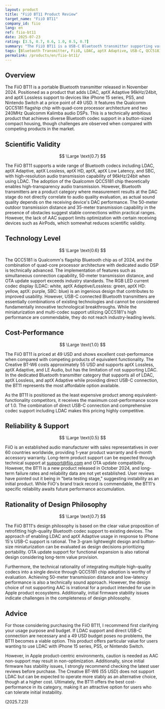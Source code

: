 ```yaml
---
layout: product
title: "FiiO BT11 Product Review"
target_name: "FiiO BT11"
company_id: fiio
lang: en
ref: fiio-bt11
date: 2025-07-23
rating: [3.5, 0.7, 0.6, 1.0, 0.5, 0.7]
summary: "The FiiO BT11 is a USB-C Bluetooth transmitter supporting various Bluetooth codecs for 49 USD. With its QCC5181 chip and comprehensive LDAC/aptX Adaptive/aptX Lossless support, it offers excellent cost-performance as the most affordable option in its category."
tags: [Bluetooth Transmitter, FiiO, LDAC, aptX Adaptive, USB-C, QCC5181]
permalink: /products/en/fiio-bt11/
---
```


## Overview

The FiiO BT11 is a portable Bluetooth transmitter released in November 2024. Positioned as a product that adds LDAC, aptX Adaptive 96kHz/24bit, and aptX Lossless support to devices like iPhone 15 series, PS5, and Nintendo Switch at a price point of 49 USD. It features the Qualcomm QCC5181 flagship chip with quad-core processor architecture and two 240MHz Qualcomm Kalimba audio DSPs. This is a technically ambitious product that achieves diverse Bluetooth codec support in a button-sized compact housing, though challenges are observed when compared with competing products in the market.

## Scientific Validity

$$ \Large \text{0.7} $$

The FiiO BT11 supports a wide range of Bluetooth codecs including LDAC, aptX Adaptive, aptX Lossless, aptX HD, aptX, aptX Low Latency, and SBC, with high-resolution audio transmission capability of 96kHz/24bit when using LDAC. The adoption of the Qualcomm QCC5181 chip theoretically enables high-transparency audio transmission. However, Bluetooth transmitters are a product category where measurement results at the DAC stage do not directly correlate to audio quality evaluation, as actual sound quality depends on the receiving device's DAC performance. The 50-meter outdoor transmission distance and 35-meter transmission capability in the presence of obstacles suggest stable connections within practical ranges. However, the lack of AAC support limits optimization with certain receiving devices such as AirPods, which somewhat reduces scientific validity.

## Technology Level

$$ \Large \text{0.6} $$

The QCC5181 is Qualcomm's flagship Bluetooth chip as of 2024, and the combination of quad-core processor architecture with dedicated audio DSP is technically advanced. The implementation of features such as simultaneous connection capability, 50-meter transmission distance, and OTA update support exceeds industry standards. The RGB LED current codec display (LDAC: white, aptX Adaptive/Lossless: green, aptX HD: yellow, aptX: purple, SBC: blue) is an ingenious design that contributes to improved usability. However, USB-C connected Bluetooth transmitters are essentially combinations of existing technologies and cannot be considered fundamentally innovative technological breakthroughs. While the miniaturization and multi-codec support utilizing QCC5181's high performance are commendable, they do not reach industry-leading levels.

## Cost-Performance

$$ \Large \text{1.0} $$

The FiiO BT11 is priced at 49 USD and shows excellent cost-performance when compared with competing products of equivalent functionality. The Creative BT-W6 costs approximately 55 USD and supports aptX Lossless, aptX Adaptive, and LE Audio, but has the limitation of not supporting LDAC. In the dedicated Bluetooth transmitter category that supports all of LDAC, aptX Lossless, and aptX Adaptive while providing direct USB-C connection, the BT11 represents the most affordable option available.

As the BT11 is positioned as the least expensive product among equivalent-functionality competitors, it receives the maximum cost-performance score of 1.0. The combination of direct USB-C connection and comprehensive codec support including LDAC makes this pricing highly competitive.

## Reliability & Support

$$ \Large \text{0.5} $$

FiiO is an established audio manufacturer with sales representatives in over 60 countries worldwide, providing 1-year product warranty and 6-month accessory warranty. Long-term product support can be expected through technical support at support@fiio.com and OTA update compatibility. However, the BT11 is a new product released in October 2024, and long-term failure rates and reliability data are not yet established. User reviews have pointed out it being in "beta testing stage," suggesting instability as an initial product. While FiiO's brand track record is commendable, the BT11's specific reliability awaits future performance accumulation.

## Rationality of Design Philosophy

$$ \Large \text{0.7} $$

The FiiO BT11's design philosophy is based on the clear value proposition of retrofitting high-quality Bluetooth codec support to existing devices. The approach of enabling LDAC and aptX Adaptive usage in response to iPhone 15's USB-C support is rational. The 3-gram lightweight design and button-size miniaturization can be evaluated as design decisions prioritizing portability. OTA update support for functional expansion is also rational design considering long-term value provision.

Furthermore, the technical rationality of integrating multiple high-quality codecs into a single device through QCC5181 chip adoption is worthy of evaluation. Achieving 50-meter transmission distance and low-latency performance is also a technically sound approach. However, the design choice of not supporting AAC is irrational for a product intended for use in Apple product ecosystems. Additionally, initial firmware stability issues indicate challenges in the completeness of design philosophy.

## Advice

For those considering purchasing the FiiO BT11, I recommend first clarifying your usage purpose and budget. If LDAC support and direct USB-C connection are necessary and a 49 USD budget poses no problems, the BT11 becomes a viable option. This product offers particular value for users wanting to use LDAC with iPhone 15 series, PS5, or Nintendo Switch.

However, in Apple product-centric environments, caution is needed as AAC non-support may result in non-optimization. Additionally, since initial firmware has stability issues, I strongly recommend checking the latest user reviews before purchase. The Creative BT-W6 (55 USD) does not support LDAC but can be expected to operate more stably as an alternative choice, though at a higher cost. Ultimately, the BT11 offers the best cost-performance in its category, making it an attractive option for users who can tolerate initial instability.

(2025.7.23)